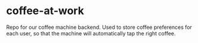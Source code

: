# coffee-at-work
Repo for our coffee machine backend. Used to store coffee preferences for each user, so that the machine will automatically tap the right coffee.
